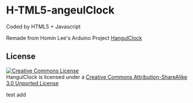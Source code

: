 H-TML5-angeulClock
==================

Coded by HTML5 + Javascript

Remade from Homin Lee's Arduino Project [HangulClock](https://github.com/suapapa/HangulClock)


## License

<a rel="license" href="http://creativecommons.org/licenses/by-sa/3.0/"><img alt="Creative Commons License" style="border-width:0" src="http://i.creativecommons.org/l/by-sa/3.0/88x31.png" /></a><br />HangulClock is licensed under a <a rel="license" href="http://creativecommons.org/licenses/by-sa/3.0/">Creative Commons Attribution-ShareAlike 3.0 Unported License</a>

test add
